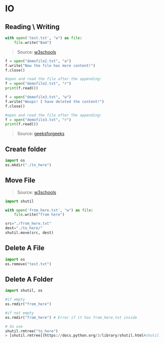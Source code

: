 # IO

## Reading \ Writing
```python
with open('test.txt', "w") as file:
    file.write("Bam")
```

> Source: [w3schools](https://www.w3schools.com/python/python_file_write.asp)
```python
f = open("demofile2.txt", "a")
f.write("Now the file has more content!")
f.close()

#open and read the file after the appending:
f = open("demofile2.txt", "r")
print(f.read())
```

```python
f = open("demofile3.txt", "w")
f.write("Woops! I have deleted the content!")
f.close()

#open and read the file after the appending:
f = open("demofile3.txt", "r")
print(f.read())
```

> Source: [geeksforgeeks](https://www.geeksforgeeks.org/python-os-mkdir-method/)

## Create folder
```python
import os 
os.mkdir("./to_here")
```

## Move File
> Source: [w3schools](https://www.w3schools.com/python/python_file_write.asp)
> 
```python
import shutil

with open('from_here.txt', "w") as file:
    file.write("from here")

src="./from_here.txt"
dest="./to_here/"
shutil.move(src, dest)
```

## Delete A File
```python
import os
os.remove("test.txt")
```

## Delete A Folder
```python
import shutil, os

#if empty
os.rmdir("from_here")

#if not empty
os.rmdir("from_here") # Error if it has from_here.txt inside

# So use
shutil.rmtree("to_here")
> [shutil.rmtree](https://docs.python.org/3/library/shutil.html#shutil.rmtree)
```